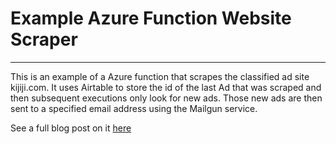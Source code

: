 # Example Azure Function Website Scraper

___

This is an example of a Azure function that scrapes the classified ad site kijiji.com. It uses Airtable to store the id of the last Ad that was scraped and then subsequent executions only look for new ads. Those new ads are then sent to a specified email address using the Mailgun service.

See a full blog post on it [here]()